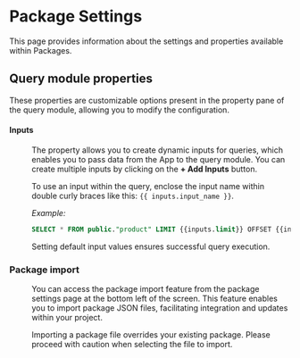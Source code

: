 # Package Settings

This page provides information about the settings and properties available within Packages.

## Query module properties

These properties are customizable options present in the property pane of the query module, allowing you to modify the configuration.

#### Inputs

<dd>

The property allows you to create dynamic inputs for queries, which enables you to pass data from the App to the query module. You can create multiple inputs by clicking on the **+ Add Inputs** button.

To use an input within the query, enclose the input name within double curly braces like this: `{{ inputs.input_name }}`.


<ZoomImage
  src="/img/INPUT-pack.png" 
  alt=""
  caption=""
/>


*Example:*

```sql
SELECT * FROM public."product" LIMIT {{inputs.limit}} OFFSET {{inputs.offset}};
```

Setting default input values ensures successful query execution.



</dd>


### Package import


<dd>

<ZoomImage
  src="/img/settings-pack.png" 
  alt=""
  caption=""
/>


You can access the package import feature from the package settings page at the bottom left of the screen. This feature enables you to import package JSON files, facilitating integration and updates within your project. 

Importing a package file overrides your existing package. Please proceed with caution when selecting the file to import.


















</dd>

